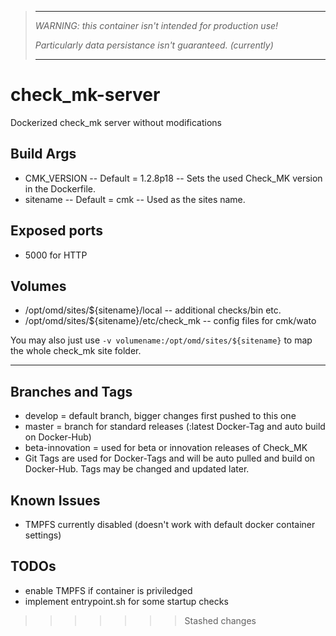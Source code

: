 >- - -
> *WARNING: this container isn't intended for production use!*
>
> *Particularly data persistance isn't guaranteed. (currently)*
>- - -

# check_mk-server
Dockerized check_mk server without modifications

## Build Args
- CMK_VERSION -- Default = 1.2.8p18 -- Sets the used Check_MK version in the Dockerfile.
- sitename -- Default = cmk -- Used as the sites name.

## Exposed ports
- 5000 for HTTP

## Volumes
- /opt/omd/sites/${sitename}/local -- additional checks/bin etc.
- /opt/omd/sites/${sitename}/etc/check_mk -- config files for cmk/wato

You may also just use `-v volumename:/opt/omd/sites/${sitename}` to map the whole check_mk site folder.

- - -

## Branches and Tags
- develop = default branch, bigger changes first pushed to this one
- master = branch for standard releases (:latest Docker-Tag and auto build on Docker-Hub)
- beta-innovation = used for beta or innovation releases of Check_MK
- Git Tags are used for Docker-Tags and will be auto pulled and build on Docker-Hub. Tags may be changed and updated later.

## Known Issues
- TMPFS currently disabled (doesn't work with default docker container settings)

## TODOs
- enable TMPFS if container is priviledged
- implement entrypoint.sh for some startup checks
>>>>>>> Stashed changes

